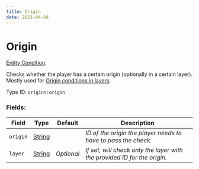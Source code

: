 ```yaml
---
title: Origin
date: 2021-04-04
---
```

# Origin

[Entity Condition](../entity_conditions.md).

Checks whether the player has a certain origin (optionally in a certain layer). Mostly used for [Origin conditions in layers](../misc/origin_conditions_in_layers).

Type ID: `origins:origin`

### Fields:

Field  | Type | Default | Description
-------|------|---------|-------------
`origin` | [String](../data_types/string.md) | |  _ID of the origin the player needs to have to pass the check._
`layer` | [String](../data_types/string.md) | _Optional_ |  _If set, will check only the layer with the provided ID for the origin._
